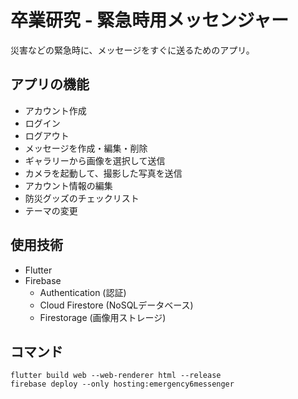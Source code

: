 # 卒業研究 - 緊急時用メッセンジャー

災害などの緊急時に、メッセージをすぐに送るためのアプリ。

## アプリの機能

- アカウント作成
- ログイン
- ログアウト
- メッセージを作成・編集・削除
- ギャラリーから画像を選択して送信
- カメラを起動して、撮影した写真を送信
- アカウント情報の編集
- 防災グッズのチェックリスト
- テーマの変更

## 使用技術

- Flutter
- Firebase
  - Authentication (認証)
  - Cloud Firestore (NoSQLデータベース)
  - Firestorage (画像用ストレージ)

## コマンド

```shell
flutter build web --web-renderer html --release
firebase deploy --only hosting:emergency6messenger
```
